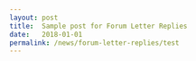 ```yaml
---
layout: post
title:  Sample post for Forum Letter Replies
date:   2018-01-01
permalink: /news/forum-letter-replies/test
---
```

